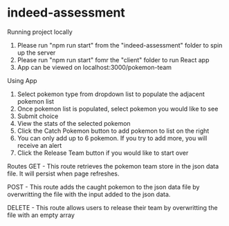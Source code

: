 # indeed-assessment

Running project locally
1. Please run "npm run start" from the "indeed-assessment" folder to spin up the server
2. Please run "npm run start" fomr the "client" folder to run React app
3. App can be viewed on localhost:3000/pokemon-team

Using App
1. Select pokemon type from dropdown list to populate the adjacent pokemon list
2. Once pokemon list is populated, select pokemon you would like to see
3. Submit choice
4. View the stats of the selected pokemon
5. Click the Catch Pokemon button to add pokemon to list on the right
6. You can only add up to 6 pokemon. If you try to add more, you will receive an alert
7. Click the Release Team button if you would like to start over

Routes
GET - This route retrieves the pokemon team store in the json data file. It will persist when page refreshes.

POST - This route adds the caught pokemon to the json data file by overwritting the file with the input added to the json data.

DELETE - This route allows users to release their team by overwritting the file with an empty array

